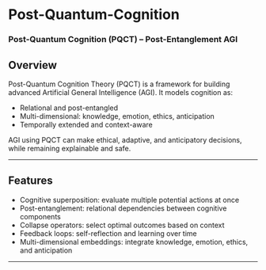 # Post-Quantum-Cognition

### Post-Quantum Cognition (PQCT) – Post-Entanglement AGI

## Overview

Post-Quantum Cognition Theory (PQCT) is a framework for building advanced Artificial General Intelligence (AGI). It models cognition as:

- Relational and post-entangled  
- Multi-dimensional: knowledge, emotion, ethics, anticipation  
- Temporally extended and context-aware  

AGI using PQCT can make ethical, adaptive, and anticipatory decisions, while remaining explainable and safe.

---

## Features

- Cognitive superposition: evaluate multiple potential actions at once  
- Post-entanglement: relational dependencies between cognitive components  
- Collapse operators: select optimal outcomes based on context  
- Feedback loops: self-reflection and learning over time  
- Multi-dimensional embeddings: integrate knowledge, emotion, ethics, and anticipation  

---


